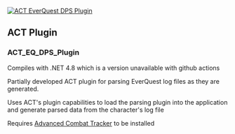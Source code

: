 [![ACT EverQuest DPS Plugin](https://github.com/FreedomFaighter/ACT_EQ_DPS_Plugin/actions/workflows/msbuild.yml/badge.svg)](https://github.com/FreedomFaighter/ACT_EQ_DPS_Plugin/actions/workflows/msbuild.yml)

## ACT Plugin
### ACT_EQ_DPS_Plugin
Compiles with .NET 4.8 which is a version unavailable with github actions

Partially developed ACT plugin for parsing EverQuest log files as they are generated.

Uses ACT's plugin capabilities to load the parsing plugin into the application and generate parsed data from the character's log file

Requires [Advanced Combat Tracker](https://advancedcombattracker.com/) to be installed
